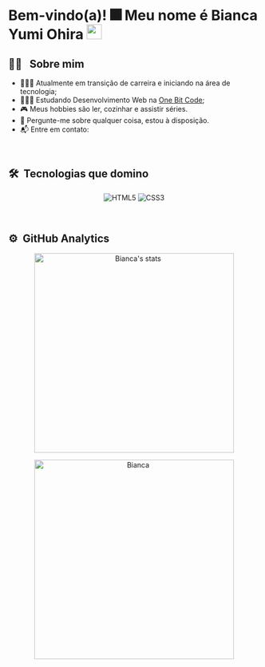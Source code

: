 # Bem-vindo(a)! 🎆 Meu nome é Bianca Yumi Ohira <img src="https://raw.githubusercontent.com/kaueMarques/kaueMarques/master/hi.gif" width="30px">
  
## 👩🏻 &nbsp; Sobre mim

- 👩🏻‍🔬 Atualmente em transição de carreira e iniciando na área de tecnologia;
- 👩🏻‍💻 Estudando Desenvolvimento Web na [One Bit Code](https://programador.onebitcode.com/);
- 🎮 Meus hobbies são ler, cozinhar e assistir séries.
- 💬 Pergunte-me sobre qualquer coisa, estou à disposição.
- 📬 Entre em contato: []()

<br>

## 🛠 &nbsp;Tecnologias que domino

<p align="center">
<img align="center" alt="HTML5" 
src="https://img.shields.io/badge/HTML5-E34F26?style=for-the-badge&logo=html5&logoColor=white">
<img align="center" alt="CSS3" 
src="https://img.shields.io/badge/CSS3-1572B6?style=for-the-badge&logo=css3&logoColor=white">
</p>
  
<br>  
  
## ⚙️ &nbsp;GitHub Analytics

<p align="center">
<img width="400em" src="https://github-readme-stats.vercel.app/api?username=byohira&show_icons=true&theme=panda" alt="Bianca's stats"/>
</p>
<p align="center">
<img width="400em" src="https://github-readme-stats.vercel.app/api/top-langs/?username=byohira&layout=compact&theme=panda" alt="Bianca"/>
</p>

<br>

